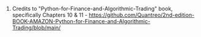 1. Credits to "Python-for-Finance-and-Algorithmic-Trading" book, specifically Chapters 10 & 11 - https://github.com/Quantreo/2nd-edition-BOOK-AMAZON-Python-for-Finance-and-Algorithmic-Trading/blob/main/
